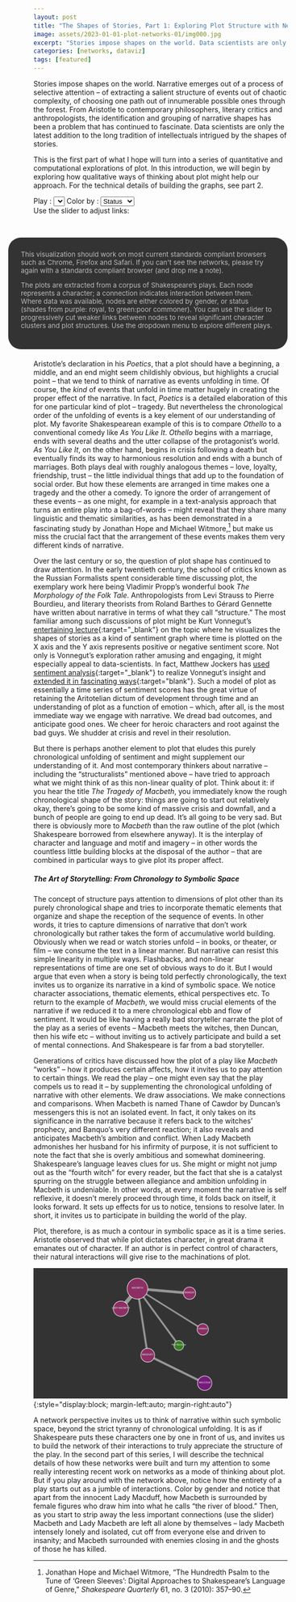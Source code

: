 ```yaml
---
layout: post
title: "The Shapes of Stories, Part 1: Exploring Plot Structure with Networks"
image: assets/2023-01-01-plot-networks-01/img000.jpg
excerpt: "Stories impose shapes on the world. Data scientists are only the latest addition to the long tradition of intellectuals intrigued by the shapes of stories."
categories: [networks, dataviz]
tags: [featured]
---
```


Stories impose shapes on the world. Narrative emerges out of a process of selective attention – of extracting a salient structure of events out of chaotic complexity, of choosing one path out of innumerable possible ones through the forest. From Aristotle to contemporary philosophers, literary critics and anthropologists, the identification and grouping of narrative shapes has been a problem that has continued to fascinate. Data scientists are only the latest addition to the long tradition of intellectuals intrigued by the shapes of stories. 

This is the first part of what I hope will turn into a series of quantitative and computational explorations of plot. In this introduction, we will begin by exploring how qualitative ways of thinking about plot might help our approach. For the technical details of building the graphs, see part 2. 


<!-- D3 Visualization -->
<script type="text/javascript" src="https://ajax.googleapis.com/ajax/libs/jquery/1.7.1/jquery.min.js"></script>
<script type="text/javascript" src="https://ajax.googleapis.com/ajax/libs/jqueryui/1.8.18/jquery-ui.min.js"></script>

<!-- Load styling for the slider -->
<link href="https://ajax.googleapis.com/ajax/libs/jqueryui/1.8/themes/base/jquery-ui.css" rel="stylesheet" type="text/css"/>
<!-- Format the UI elements -->
<style type="text/css">
	#slider {margin:auto; width:80%; display:block}
	.ui-state-default, .ui-widget-content .ui-state-default, .ui-widget-header .ui-state-default { width:20px; }
	.sidebox{
		background:#333333;
		border-radius:25px;
		color:#bbbbbb;
		float:right;
		font-size:10pt;
		margin:20px 0 20px 20px;
		padding:25px;
		width:100%;
	}

#chartdiv {
  display: inline-block;
  overflow: hidden;
  padding-bottom: 1%;
  position: relative;
  vertical-align: middle;
  width: 100%;
}

</style>

<div id="chartdiv"></div>
<div class="image" style="margin:5px auto 25px auto;">
	<span style="margin:auto">Play : 
		<select id="plays"> </select>
	</span>
	<span>Color by : 		
		<select id="colors">
			<option selected="selected">Status</option>
			<option>Gender</option>
		</select>
	</span>
	<br/>Use the slider to adjust links: <span id="slider"></span>
</div>
<!-- End D3 Visualization -->

<div class="sidebox">This visualization should work on most current standards compliant browsers such as Chrome, Firefox and Safari. If you can't see the networks, please try again with a standards compliant browser (and drop me a note).

The plots are extracted from a corpus of Shakespeare’s plays. Each node represents a character; a connection indicates interaction between them. Where data was available, nodes are either colored by gender, or status (shades from purple: royal, to green:poor commoner). You can use the slider to progressively cut weaker links between nodes to reveal significant character clusters and plot structures. Use the dropdown menu to explore different plays.
</div>

Aristotle’s declaration in his _Poetics_, that a plot should have a beginning, a middle, and an end might seem childishly obvious, but highlights a crucial point – that we tend to think of narrative as events unfolding in time. Of course, the _kind_ of events that unfold in time matter hugely in creating the proper effect of the narrative. In fact, _Poetics_ is a detailed elaboration of this for one particular kind of plot – tragedy. But nevertheless the chronological order of the unfolding of events is a key element of our understanding of plot. My favorite Shakespearean example of this is to compare _Othello_ to a conventional comedy like _As You Like It_. _Othello_ begins with a marriage, ends with several deaths and the utter collapse of the protagonist’s world. _As You Like It_, on the other hand, begins in crisis following a death but eventually finds its way to harmonious resolution and ends with a bunch of marriages. Both plays deal with roughly analogous themes – love, loyalty, friendship, trust – the little individual things that add up to the foundation of social order. But how these elements are arranged in time makes one a tragedy and the other a comedy. To ignore the order of arrangement of these events – as one might, for example in a text-analysis approach that turns an entire play into a bag-of-words – might reveal that they share many linguistic and thematic similarities, as has been demonstrated in a fascinating study by Jonathan Hope and Michael Witmore,[^1] but make us miss the crucial fact that the arrangement of these events makes them very different kinds of narrative. 

Over the last century or so, the question of plot shape has continued to draw attention. In the early twentieth century, the school of critics known as the Russian Formalists spent considerable time discussing plot, the exemplary work here being Vladimir Propp’s wonderful book _The Morphology of the Folk Tale_. Anthropologists from Levi Strauss to Pierre Bourdieu, and literary theorists from Roland Barthes to Gérard Gennette have written about narrative in terms of what they call “structure.” The most familiar among such discussions of plot might be Kurt Vonnegut’s [entertaining lecture](https://youtu.be/GOGru_4z1Vc){:target="_blank"} on the topic where he visualizes the shapes of stories as a kind of sentiment graph where time is plotted on the X axis and the Y axis represents positive or negative sentiment score. Not only is Vonnegut’s exploration rather amusing and engaging, it might especially appeal to data-scientists. In fact, Matthew Jockers has [used sentiment analysis](https://www.matthewjockers.net/2014/06/05/a-novel-method-for-detecting-plot/){:target="_blank"} to realize Vonnegut’s insight and [extended it in fascinating ways](https://www.matthewjockers.net/2015/02/02/syuzhet/){:target="blank"}.
Such a model of plot as essentially a time series of sentiment scores has the great virtue of retaining the Aritotelian dictum of development through time and an understanding of plot as a function of emotion – which, after all, is the most immediate way we engage with narrative. We dread bad outcomes, and anticipate good ones. We cheer for heroic characters and root against the bad guys. We shudder at crisis and revel in their resolution.

But there is perhaps another element to plot that eludes this purely chronological unfolding of sentiment and might supplement our understanding of it. And most contemporary thinkers about narrative – including the “structuralists” mentioned above – have tried to approach what we might think of as this non-linear quality of plot. Think about it: if you hear the title _The Tragedy of Macbeth_, you immediately know the rough chronological shape of the story: things are going to start out relatively okay, there’s going to be some kind of massive crisis and downfall, and a bunch of people are going to end up dead. It’s all going to be very sad. But there is obviously more to _Macbeth_ than the raw outline of the plot (which Shakespeare borrowed from elsewhere anyway). It is the interplay of character and language and motif and imagery – in other words the countless little building blocks at the disposal of the author – that are combined in particular ways to give plot its proper affect. 

##### The Art of Storytelling: From Chronology to Symbolic Space

The concept of structure pays attention to dimensions of plot other than its purely chronological shape and tries to incorporate thematic elements that organize and shape the reception of the sequence of events. In other words, it tries to capture dimensions of narrative that don’t work chronologically but rather takes the form of accumulative world building. Obviously when we read or watch stories unfold – in books, or theater, or film – we consume the text in a linear manner. But narrative can resist this simple linearity in multiple ways. Flashbacks, and non-linear representations of time are one set of obvious ways to do it. But I would argue that even when a story is being told perfectly chronologically, the text invites us to organize its narrative in a kind of symbolic space. We notice character associations, thematic elements, ethical perspectives etc. To return to the example of _Macbeth_, we would miss crucial elements of the narrative if we reduced it to a mere chronological ebb and flow of sentiment. It would be like having a really bad storyteller narrate the plot of the play as a series of events – Macbeth meets the witches, then Duncan, then his wife etc – without inviting us to actively participate and build a set of mental connections. And Shakespeare is far from a bad storyteller.

Generations of critics have discussed how the plot of a play like _Macbeth_ “works” – how it produces certain affects, how it invites us to pay attention to certain things. We read the play – one might even say that the play compels us to read it – by supplementing the chronological unfolding of narrative with other elements. We draw associations. We make connections and comparisons. When Macbeth is named Thane of Cawdor by Duncan’s messengers this is not an isolated event. In fact, it only takes on its significance in the narrative because it refers back to the witches’ prophecy, and Banquo’s very different reaction; it also reveals and anticipates Macbeth’s ambition and conflict. When Lady Macbeth admonishes her husband for his infirmity of purpose, it is not sufficient to note the fact that she is overly ambitious and somewhat domineering. Shakespeare’s language leaves clues for us. She might or might not jump out as the “fourth witch” for every reader, but the fact that she is a catalyst spurring on the struggle between allegiance and ambition unfolding in Macbeth is undeniable. In other words, at every moment the narrative is self reflexive, it doesn’t merely proceed through time, it folds back on itself, it looks forward. It sets up effects for us to notice, tensions to resolve later. In short, it invites us to participate in building the world of the play.

Plot, therefore, is as much a contour in symbolic space as it is a time series. Aristotle observed that while plot dictates character, in great drama it emanates out of character. If an author is in perfect control of characters, their natural interactions will give rise to the machinations of plot.

![Macbeth](/assets/2023-01-01-plot-networks-01/img001.jpg){:style="display:block; margin-left:auto; margin-right:auto"}

A network perspective invites us to think of narrative within such symbolic space, beyond the strict tyranny of chronological unfolding. It is as if Shakespeare puts these characters one by one in front of us, and invites us to build the network of their interactions to truly appreciate the structure of the play. In the second part of this series, I will describe the technical details of how these networks were built and turn my attention to some really interesting recent work on networks as a mode of thinking about plot. But if you play around with the network above, notice how the entirety of a play starts out as a jumble of interactions. Color by gender and notice that apart from the innocent Lady Macduff, how Macbeth is surrounded by female figures who draw him into what he calls “the river of blood.” Then, as you start to strip away the less important connections (use the slider) Macbeth and Lady Macbeth are left all alone by themselves – lady Macbeth intensely lonely and isolated, cut off from everyone else and driven to insanity; and Macbeth surrounded with enemies closing in and the ghosts of those he has killed. 

[^1]: Jonathan Hope and Michael Witmore, “The Hundredth Psalm to the Tune of ‘Green Sleeves’: Digital Approaches to Shakespeare’s Language of Genre,” _Shakespeare Quarterly_ 61, no. 3 (2010): 357–90.

<script src="https://d3js.org/d3.v3.min.js" charset="utf-8"></script>
<script type="text/javascript" src="{{ base.url | prepend: site.url }}/assets/2023-01-01-plot-networks-01/plot-networks.js"> </script>





